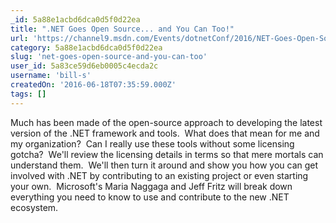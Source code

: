 ```yaml
---
_id: 5a88e1acbd6dca0d5f0d22ea
title: ".NET Goes Open Source... and You Can Too!"
url: 'https://channel9.msdn.com/Events/dotnetConf/2016/NET-Goes-Open-Source-and-You-Can-Too'
category: 5a88e1acbd6dca0d5f0d22ea
slug: 'net-goes-open-source-and-you-can-too'
user_id: 5a83ce59d6eb0005c4ecda2c
username: 'bill-s'
createdOn: '2016-06-18T07:35:59.000Z'
tags: []
---
```


Much has been made of the open-source approach to developing the latest version of the .NET framework and tools.  What does that mean for me and my organization?  Can I really use these tools without some licensing gotcha?  We'll review the licensing details in terms so that mere mortals can understand them.  We'll then turn it around and show you how you can get involved with .NET by contributing to an existing project or even starting your own.  Microsoft's Maria Naggaga and Jeff Fritz will break down everything you need to know to use and contribute to the new .NET ecosystem.
